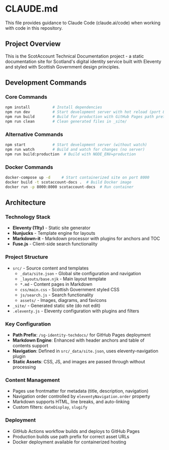 # CLAUDE.md

This file provides guidance to Claude Code (claude.ai/code) when working with code in this repository.

## Project Overview

This is the ScotAccount Technical Documentation project - a static documentation site for Scotland's digital identity service built with Eleventy and styled with Scottish Government design principles.

## Development Commands

### Core Commands
```bash
npm install          # Install dependencies
npm run dev          # Start development server with hot reload (port 8000)
npm run build        # Build for production with GitHub Pages path prefix
npm run clean        # Clean generated files in _site/
```

### Alternative Commands
```bash
npm start            # Start development server (without watch)
npm run watch        # Build and watch for changes (no server)
npm run build:production  # Build with NODE_ENV=production
```

### Docker Commands
```bash
docker-compose up -d     # Start containerized site on port 8000
docker build -t scotaccount-docs .  # Build Docker image
docker run -p 8000:8000 scotaccount-docs  # Run container
```

## Architecture

### Technology Stack
- **Eleventy (11ty)** - Static site generator
- **Nunjucks** - Template engine for layouts
- **Markdown-it** - Markdown processor with plugins for anchors and TOC
- **Fuse.js** - Client-side search functionality

### Project Structure
- `src/` - Source content and templates
  - `_data/site.json` - Global site configuration and navigation
  - `_layouts/base.njk` - Main layout template
  - `*.md` - Content pages in Markdown
  - `css/main.css` - Scottish Government styled CSS
  - `js/search.js` - Search functionality
  - `assets/` - Images, diagrams, and favicons
- `_site/` - Generated static site (do not edit)
- `.eleventy.js` - Eleventy configuration with plugins and filters

### Key Configuration
- **Path Prefix**: `/sg-identity-techdocs/` for GitHub Pages deployment
- **Markdown Engine**: Enhanced with header anchors and table of contents support
- **Navigation**: Defined in `src/_data/site.json`, uses eleventy-navigation plugin
- **Static Assets**: CSS, JS, and images are passed through without processing

### Content Management
- Pages use frontmatter for metadata (title, description, navigation)
- Navigation order controlled by `eleventyNavigation.order` property
- Markdown supports HTML, line breaks, and auto-linking
- Custom filters: `dateDisplay`, `slugify`

### Deployment
- GitHub Actions workflow builds and deploys to GitHub Pages
- Production builds use path prefix for correct asset URLs
- Docker deployment available for containerized hosting